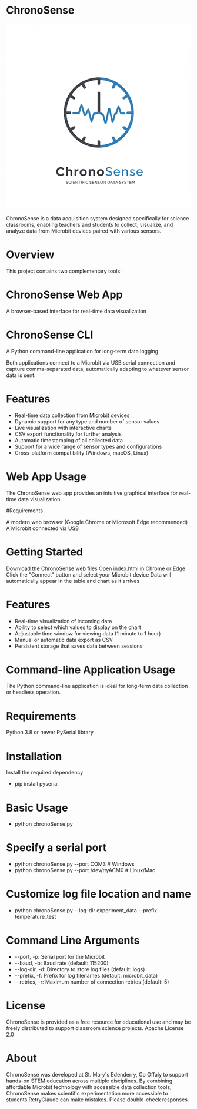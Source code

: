 # ChronoSense 

![Alt text](webApp/AboutChronoSense.png)

ChronoSense is a data acquisition system designed specifically for science classrooms, enabling teachers and students to collect, visualize, and analyze data from Microbit devices paired with various sensors.

# Overview
This project contains two complementary tools:

# ChronoSense Web App
A browser-based interface for real-time data visualization
# ChronoSense CLI
A Python command-line application for long-term data logging

Both applications connect to a Microbit via USB serial connection and capture comma-separated data, automatically adapting to whatever sensor data is sent.

# Features

- Real-time data collection from Microbit devices
- Dynamic support for any type and number of sensor values
- Live visualization with interactive charts
- CSV export functionality for further analysis
- Automatic timestamping of all collected data
- Support for a wide range of sensor types and configurations
- Cross-platform compatibility (Windows, macOS, Linux)

# Web App Usage
The ChronoSense web app provides an intuitive graphical interface for real-time data visualization.

#Requirements

A modern web browser (Google Chrome or Microsoft Edge recommended)
A Microbit connected via USB

# Getting Started
Download the ChronoSense web files
Open index.html in Chrome or Edge
Click the "Connect" button and select your Microbit device
Data will automatically appear in the table and chart as it arrives

# Features
- Real-time visualization of incoming data
- Ability to select which values to display on the chart
- Adjustable time window for viewing data (1 minute to 1 hour)
- Manual or automatic data export as CSV
- Persistent storage that saves data between sessions

# Command-line Application Usage
The Python command-line application is ideal for long-term data collection or headless operation.

# Requirements
Python 3.8 or newer
PySerial library

# Installation
Install the required dependency
- pip install pyserial

# Basic Usage
- python chronoSense.py

# Specify a serial port
- python chronoSense.py --port COM3                 # Windows
- python chronoSense.py --port /dev/ttyACM0         # Linux/Mac

# Customize log file location and name
- python chronoSense.py --log-dir experiment_data --prefix temperature_test

# Command Line Arguments
- --port, -p: Serial port for the Microbit
- --baud, -b: Baud rate (default: 115200)
- --log-dir, -d: Directory to store log files (default: logs)
- --prefix, -f: Prefix for log filenames (default: microbit_data)
- --retries, -r: Maximum number of connection retries (default: 5)

# License
ChronoSense is provided as a free resource for educational use and may be freely distributed to support classroom science projects.
Apache License 2.0

# About
ChronoSense was developed at St. Mary's Edenderry, Co Offaly  to support hands-on STEM education across multiple disciplines. By combining affordable Microbit technology with accessible data collection tools, ChronoSense makes scientific experimentation more accessible to students.RetryClaude can make mistakes. Please double-check responses.
